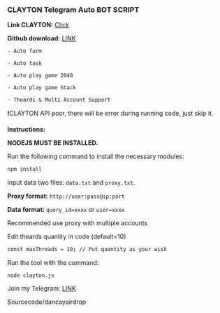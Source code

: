 ### CLAYTON Telegram Auto BOT SCRIPT

**Link CLAYTON:** [Click](https://t.me/claytoncoinbot/game?startapp=1416732111)

**Github download:** [LINK](https://github.com/codenewinsight/CLAYTON-Telegram-Bot)

    - Auto farm

    - Auto task

    - Auto play game 2048

    - Auto play game Stack

    - Theards & Multi Account Support

❗️CLAYTON API poor, there will be error during running code, just skip it.

**Instructions:**

**NODEJS MUST BE INSTALLED.**

Run the following command to install the necessary modules:

```bash
npm install
```
Input data two files: `data.txt` and `proxy.txt`.

**Proxy format:** `http://user:pass@ip:port`

**Data format:** `query_id=xxxx` or `user=xxxx`

Recommended use proxy with multiple accounts

Edit theards quanlity in code (default=10)

```bash
const maxThreads = 10; // Put quantity as your wish
```

Run the tool with the command:

`node clayton.js`

Join my Telegram: [LINK](https://t.me/scriptsharing)

Sourcecode/dancayairdrop
